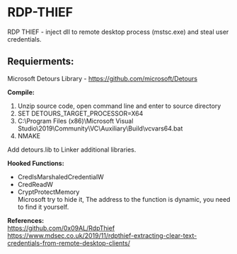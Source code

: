 # RDP-THIEF
RDP THIEF - inject dll to remote desktop process (mstsc.exe) and steal user credentials.

## Requierments:
Microsoft Detours Library - https://github.com/microsoft/Detours

**Compile:**
1. Unzip source code, open command line and enter to source directory
2. SET DETOURS_TARGET_PROCESSOR=X64
3. C:\Program Files (x86)\Microsoft Visual Studio\2019\Community\VC\Auxiliary\Build\vcvars64.bat
4. NMAKE

Add detours.lib to Linker additional libraries.

**Hooked Functions:**
- CredIsMarshaledCredentialW
- CredReadW
- CryptProtectMemory <br>
  Microsoft try to hide it, The address to the function is dynamic, you need to find it yourself.
  
**References:**<br>
https://github.com/0x09AL/RdpThief<br>
https://www.mdsec.co.uk/2019/11/rdpthief-extracting-clear-text-credentials-from-remote-desktop-clients/
  
